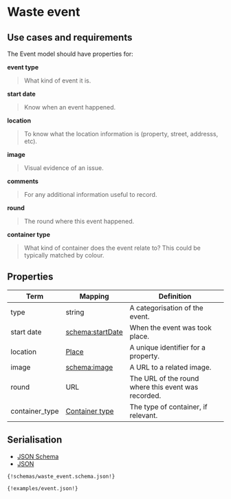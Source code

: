 
# Waste event

## Use cases and requirements

The Event model should have properties for:

**event type**

> What kind of event it is.

**start date**

> Know when an event happened.

**location**

> To know what the location information is (property, street, addresss, etc).

**image**

> Visual evidence of an issue.

**comments**

> For any additional information useful to record.

**round**

> The round where this event happened.

**container type**

> What kind of container does the event relate to? This could be typically matched by colour.


## Properties

Term     | Mapping | Definition
---------|---------|-----------
type | string | A categorisation of the event.
start date | [schema:startDate](https://schema.org/startDate) | When the event was took place.
location | [Place](place.md) | A unique identifier for a property.
image | [schema:image](https://schema.org/image) | A URL to a related image.
round | URL | The URL of the round where this event was recorded.
container_type | [Container type](container-type.md) | The type of container, if relevant.


## Serialisation

<div>

  <!-- Nav tabs -->
  <ul class="nav nav-tabs" role="tablist">
    <li role="presentation"><a href="#schema" aria-controls="schema" role="tab" data-toggle="tab">JSON Schema</a></li>
    <li role="presentation" class="active"><a href="#json" aria-controls="json" role="tab" data-toggle="tab">JSON</a></li>
  </ul>

  <!-- Tab panes -->
  <div class="tab-content">
    <div role="tabpanel" class="tab-pane" id="schema">
      <pre><code class="hljs json">{!schemas/waste_event.schema.json!}</code></pre>
    </div>
    <div role="tabpanel" class="tab-pane active" id="json">
      <pre><code class="hljs json">{!examples/event.json!}</code></pre>
    </div>
  </div>

</div>




